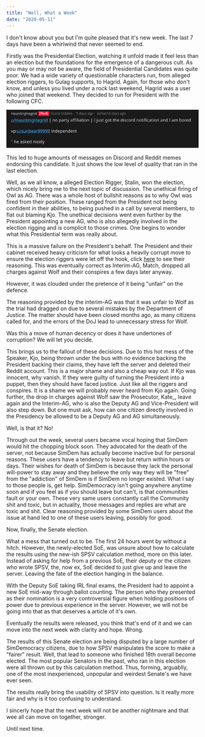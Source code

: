 ```yaml
---
title: "Well, What a Week"
date: "2020-05-11"
---
```


I don't know about you but I'm quite pleased that it's new week. The last 7 days have been a whirlwind that never seemed to end.

Firstly was the Presidential Election, watching it unfold made it feel less than an election but the foundations for the emergence of a dangerous cult. As you may or may not be aware, the field of Presidential Candidates was quite poor. We had a wide variety of questionable characters run, from alleged election riggers, to Gulag supports, to Hagrid. Again, for those who don't know, and unless you lived under a rock last weekend, Hagrid was a user who joined that weekend. They decided to run for President with the following CFC.

![undefined](images/screenshot-2020-05-11-at-09.30.43.png)

This led to huge amounts of messages on Discord and Reddit memes endorsing this candidate. It just shows the low level of quality that ran in the last election.

Well, as we all know, a alleged Election Rigger, Stalin, won the election, which nicely bring me to the next topic of discussion. The unethical firing of Owl as AG. There was a whole host of bullshit reasons as to why Owl was fired from their position. These ranged from the President not being confident in their abilities, to being pushed in a call by several members, to flat out blaming Kjo. The unethical decisions went even further by the President appointing a new AG, who is also allegedly involved in the election rigging and is complicit to those crimes. One begins to wonder what this Presidential term was really about.

This is a massive failure on the President's behalf. The President and their cabinet received heavy criticism for what looks a heavily corrupt move to ensure the election riggers were let off the hook, click [here](https://www.reddit.com/r/SimDemocracy/comments/gf3pec/wolfgate_one_month_after_the_crisis_no_trials/) to see their reasoning. This was eventually correct as Interim-AG, Match, dropped all charges against Wolf and their conspires a few days later anyway.

However, it was clouded under the pretence of it being "unfair" on the defence.

The reasoning provided by the interim-AG was that it was unfair to Wolf as the trial had dragged on due to several mistakes by the Department of Justice. The matter should have been closed months ago, as many citizens called for, and the errors of the DoJ lead to unnecessary stress for Wolf.

Was this a move of human decency or does it have undertones of corruption? We will let you decide.

This brings us to the fallout of these decisions. Due to this hot mess of the Speaker, Kjo, being thrown under the bus with no evidence backing the President backing their claims, they have left the server and deleted their Reddit account. This is a major shame and also a cheap way out. If Kjo was innocent, why vanish. If they were guilty of turning the President into a puppet, then they should have faced justice. Just like all the riggers and conspires. It is a shame we will probably never heard from Kjo again. Going further, the drop in charges against Wolf saw the Prosecutor, Kate\_, leave again and the Interim-AG, who is also the Deputy AG and Vice-President will also step down. But one must ask, how can one citizen directly involved in the Presidency be allowed to be a Deputy AG and AG simultaneously.

Well, is that it? No!

Through out the week, several users became vocal hoping that SimDem would hit the chopping block soon. They advocated for the death of the server, not because SimDem has actually become inactive but for personal reasons. These users have a tendency to leave but return within hours or days. Their wishes for death of SimDem is because they lack the personal will-power to stay away and they believe the only way they will be "free" from the "addiction" of SimDem is if SimDem no longer existed. What I say to those people is, get help. SimDemocracy isn't going anywhere anytime soon and if you feel as if you should leave but can't, is that communities fault or your own. These very same users constantly call the Community shit and toxic, but in actuality, those messages and replies are what are toxic and shit. Clear reasoning provided by some SimDem users about the issue at hand led to one of these users leaving, possibly for good.

Now, finally, the Senate election.

What a mess that turned out to be. The first 24 hours went by without a hitch. However, the newly-elected SoE, was unsure about how to calculate the results using the new-ish SPSV calculation method, more on this later. Instead of asking for help from a previous SoE, their deputy or the citizen who wrote SPSV, the, now ex, SoE decided to just give up and leave the server. Leaving the fate of the election hanging in the balance.

With the Deputy SoE taking IRL final exams, the President had to appoint a new SoE mid-way through ballot counting. The person who they presented as their nomination is a very controversial figure when holding positions of power due to previous experience in the server. However, we will not be going into that as that deserves a article of it's own.

Eventually the results were released, you think that's end of it and we can move into the next week with clarity and hope. Wrong.

The results of this Senate election are being disputed by a large number of SimDemocracy citizens, due to how SPSV manipulates the score to make a "fairer" result. Well, that lead to someone who finished 18th overall become elected. The most popular Senators in the past, who ran in this election were all thrown out by this calculation method. Thus, forming, arguablly, one of the most inexperienced, unpopular and weirdest Senate's we have ever seen.

The results really bring the usability of SPSV into question. Is it really more fair and why is it too confusing to understand.

I sincerly hope that the next week will not be another nightmare and that wee all can move on together, stronger.

Until next time.
